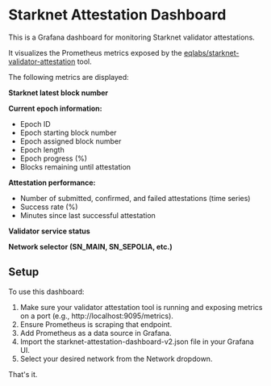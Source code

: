 # Starknet Attestation Dashboard

This is a Grafana dashboard for monitoring Starknet validator attestations.

It visualizes the Prometheus metrics exposed by the [eqlabs/starknet-validator-attestation](https://github.com/eqlabs/starknet-validator-attestation) tool.

The following metrics are displayed:

**Starknet latest block number**

**Current epoch information:**

- Epoch ID
- Epoch starting block number
- Epoch assigned block number
- Epoch length
- Epoch progress (%)
- Blocks remaining until attestation

**Attestation performance:**

- Number of submitted, confirmed, and failed attestations (time series)
- Success rate (%)
- Minutes since last successful attestation

**Validator service status**

**Network selector (SN_MAIN, SN_SEPOLIA, etc.)**

## Setup

To use this dashboard:
1. Make sure your validator attestation tool is running and exposing metrics on a port (e.g., http://localhost:9095/metrics).
2. Ensure Prometheus is scraping that endpoint.
3. Add Prometheus as a data source in Grafana.
4. Import the starknet-attestation-dashboard-v2.json file in your Grafana UI.
5. Select your desired network from the Network dropdown.

That's it.
